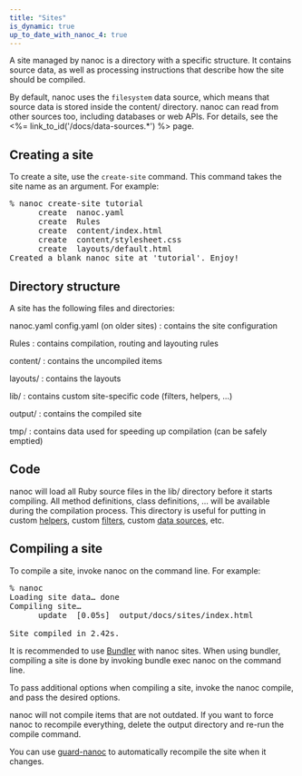 ```yaml
---
title: "Sites"
is_dynamic: true
up_to_date_with_nanoc_4: true
---
```


A site managed by nanoc is a directory with a specific structure. It contains source data, as well as processing instructions that describe how the site should be compiled.

By default, nanoc uses the `filesystem` data source, which means that source data is stored inside the <span class="filename">content/</span> directory. nanoc can read from other sources too, including databases or web APIs. For details, see the <%= link_to_id('/docs/data-sources.*') %> page.

## Creating a site

To create a site, use the `create-site` command. This command takes the site name as an argument. For example:

<pre><span class="prompt">%</span> <kbd>nanoc create-site tutorial</kbd>
      <span class="log-create">create</span>  nanoc.yaml
      <span class="log-create">create</span>  Rules
      <span class="log-create">create</span>  content/index.html
      <span class="log-create">create</span>  content/stylesheet.css
      <span class="log-create">create</span>  layouts/default.html
Created a blank nanoc site at 'tutorial'. Enjoy!</pre>

## Directory structure

A site has the following files and directories:

<span class="filename">nanoc.yaml</span>
<span class="filename">config.yaml</span> (on older sites)
: contains the site configuration

<span class="filename">Rules</span>
: contains compilation, routing and layouting rules

<span class="filename">content/</span>
: contains the uncompiled items

<span class="filename">layouts/</span>
: contains the layouts

<span class="filename">lib/</span>
: contains custom site-specific code (filters, helpers, …)

<span class="filename">output/</span>
: contains the compiled site

<span class="filename">tmp/</span>
: contains data used for speeding up compilation (can be safely emptied)

## Code

nanoc will load all Ruby source files in the <span class="filename">lib/</span> directory before it starts compiling. All method definitions, class definitions, … will be available during the compilation process. This directory is useful for putting in custom <a href="/docs/helpers/">helpers</a>, custom <a href="/docs/filters/">filters</a>, custom <a href="/docs/data-sources/">data sources</a>, etc.

## Compiling a site

To compile a site, invoke <span class="command">nanoc</span> on the command line. For example:

<pre><span class="prompt">%</span> <kbd>nanoc</kbd>
Loading site data… done
Compiling site…
      update  [0.05s]  output/docs/sites/index.html

Site compiled in 2.42s.</pre>

It is recommended to use [Bundler](http://bundler.io/) with nanoc sites. When using bundler, compiling a site is done by invoking <span class="command">bundle exec nanoc</span> on the command line.

To pass additional options when compiling a site, invoke the <span class="command">nanoc compile</span>, and pass the desired options.

nanoc will not compile items that are not outdated. If you want to force nanoc to recompile everything, delete the output directory and re-run the compile command.

You can use [guard-nanoc](https://github.com/guard/guard-nanoc) to automatically recompile the site when it changes.
